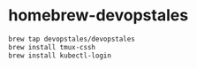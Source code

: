# homebrew-devopstales

```bash
brew tap devopstales/devopstales
brew install tmux-cssh
brew install kubectl-login
```
